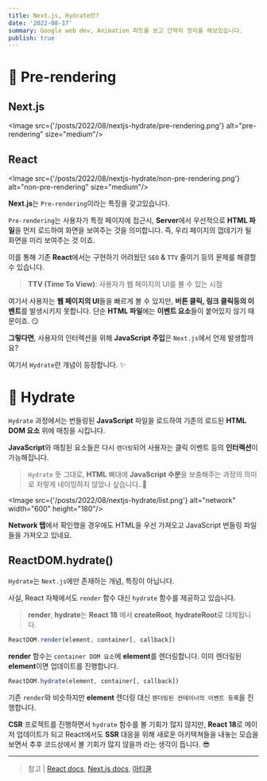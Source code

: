 ```yaml
---
title: Next.js, Hydrate란?
date: '2022-08-17'
summary: Google web dev, Animation 파트를 보고 간략히 정리를 해보았습니다.
publish: true
---
```


# 🫙 Pre-rendering

## Next.js

<Image src={'/posts/2022/08/nextjs-hydrate/pre-rendering.png'} alt="pre-rendering" size="medium"/>

## React

<Image src={'/posts/2022/08/nextjs-hydrate/non-pre-rendering.png'} alt="non-pre-rendering" size="medium"/>

**Next.js**는 `Pre-rendering`이라는 특징을 갖고있습니다.

`Pre-rendering`는 사용자가 특정 페이지에 접근시, **Server**에서 우선적으로 **HTML 파일**을 먼저 로드하여 화면을 보여주는 것을 의미합니다. 즉, 우리 페이지의 껍데기가 될 화면을 미리 보여주는 것 이죠.

이를 통해 기존 **React**에서는 구현하기 어려웠던 `SEO` & `TTV` 줄이기 등의 문제를 해결할 수 있습니다.

> **TTV (Time To View)**: 사용자가 웹 페이지의 UI를 볼 수 있는 시점

여기서 사용자는 **웹 페이지의 UI**들을 빠르게 볼 수 있지만, **버튼 클릭, 링크 클릭등의 이벤트**를 발생시키지 못합니다. 단순 **HTML 파일**에는 **이벤트 요소**들이 붙어있지 않기 때문이죠. 😏

**그렇다면**, 사용자의 인터렉션을 위해 **JavaScript 주입**은 `Next.js`에서 언제 발생할까요?

여기서 `Hydrate`란 개념이 등장합니다. ✨

# 🌊 Hydrate

`Hydrate` 과정에서는 번들링된 **JavaScript** 파일을 로드하여 기존의 로드된 **HTML DOM 요소** 위에 매칭을 시킵니다.

**JavaScript**와 매칭된 요소들은 다시 `렌더링`되어 사용자는 클릭 이벤트 등의 **인터렉션**이 가능해집니다.

> `Hydrate` 뜻 그대로, **HTML** 뼈대에 **JavaScript 수분**을 보충해주는 과정의 의미로 저렇게 네이밍하지 않았나 싶습니다..🧐

<Image src={'/posts/2022/08/nextjs-hydrate/list.png'} alt="network" width="600" height="180"/>

**Network 탭**에서 확인했을 경우에도 HTML을 우선 가져오고 JavaScript 번들링 파일들을 가져오고 있네요.

## ReactDOM.hydrate()

`Hydrate`는 `Next.js`에만 존재하는 개념, 특징이 아닙니다.

사실, React 자체에서도 `render` 함수 대신 `hydrate` 함수를 제공하고 있습니다.

> **render**, **hydrate**는 **React 18** 에서 **createRoot**, **hydrateRoot**로 대체됩니다.

```typescript
ReactDOM.render(element, container[, callback])
```

**render** 함수는 `container DOM 요소`에 **element**를 렌더링합니다. 이미 렌더링된 **element**이면 업데이트를 진행합니다.

```typescript
ReactDOM.hydrate(element, container[, callback])
```

기존 `render`와 비슷하지만 **element** 렌더링 대신 `렌더링된 컨테이너의 이벤트 등록`을 진행합니다.

**CSR** 프로젝트를 진행하면서 `hydrate` 함수를 볼 기회가 많지 않지만, **React 18**로 메이저 업데이트가 되고 React에서도 **SSR** 대응을 위해 새로운 아키텍쳐들을 내놓는 모습을 보면서 추후 코드상에서 볼 기회가 많지 않을까 라는 생각이 듭니다. 😎

---

> 참고 | [React docs](https://ko.reactjs.org/docs/react-dom.html#hydrate), [Next.js docs](https://nextjs.org/docs/basic-features/pages#pre-rendering), [아티클](https://blog.saeloun.com/2021/12/16/hydration.html)

